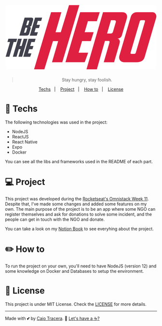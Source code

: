 <h1 align="center">
    <img src="./logo.svg" alt="Be the Hero!">
</h1>

<blockquote align="center">
	Stay hungry, stay foolish.
</blockquote>

<p align="center">
	<a href="#rocket-techs">Techs</a>&nbsp;&nbsp;&nbsp;|&nbsp;&nbsp;&nbsp;
	<a href="#computer-project">Project</a>&nbsp;&nbsp;&nbsp;|&nbsp;&nbsp;&nbsp;
	<a href="#pencil2-how-to">How to</a>&nbsp;&nbsp;&nbsp;|&nbsp;&nbsp;&nbsp;
	<a href="#memo-license">License</a>
</p>

# :rocket: Techs
The following technologies was used in the project:
* NodeJS
* ReactJS
* React Native
* Expo
* Docker

You can see all the libs and frameworks used in the README of each part.

# :computer: Project
This project was developed during the [Rocketseat's Omnistack Week 11](https://rocketseat.com.br/). Despite that, I've made some changes and added some features on my own. The main purpose of the project is to be an app where some NGO can register themselves and ask for donations to solve some incident, and the people can get in touch with the NGO and donate.

You can take a look on my [Notion Book](https://www.notion.so/caiotracera/BeTheHero-4ccfd638c538466ab6b43a154503087b) to see everyhing about the project.

# :pencil2: How to
To run the project on your own, you'll need to have NodeJS (version 12) and some knowledge on Docker and Databases to setup the environment.

# :memo: License
This project is under MIT License. Check the [LICENSE](LICENSE) for more details.

---

Made with :two_hearts: by [Caio Tracera](https://twitter.com/ctrcra). :wave: [Let's have a :coffee:?](https://www.linkedin.com/in/caiotracera/)
